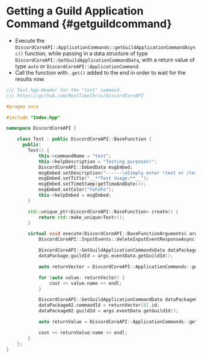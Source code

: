 Getting a Guild Application Command {#getguildcommand}
============
- Execute the `DiscordCoreAPI::ApplicationCommands::getGuildApplicationCommandAsync()` function, while passing in a data structure of type `DiscordCoreAPI::GetGuildApplicationCommandData`, with a return value of type `auto` or `DiscordCoreAPI::ApplicationCommand`.
- Call the function with `.get()` added to the end in order to wait for the results now.

```cpp
/// Test.hpp-Header for the "test" command.
/// https://github.com/RealTimeChris/DiscordCoreAPI

#pragma once

#include "Index.hpp"

namespace DiscordCoreAPI {

	class Test : public DiscordCoreAPI::BaseFunction {
	  public:
		Test() {
			this->commandName = "test";
			this->helpDescription = "Testing purposes!";
			DiscordCoreAPI::EmbedData msgEmbed;
			msgEmbed.setDescription("------\nSimply enter !test or /test!\n------");
			msgEmbed.setTitle("__**Test Usage:**__");
			msgEmbed.setTimeStamp(getTimeAndDate());
			msgEmbed.setColor("FeFeFe");
			this->helpEmbed = msgEmbed;
		}

		std::unique_ptr<DiscordCoreAPI::BaseFunction> create() {
			return std::make_unique<Test>();
		}

		virtual void execute(DiscordCoreAPI::BaseFunctionArguments& args) {
			DiscordCoreAPI::InputEvents::deleteInputEventResponseAsync(args.eventData).get();

			DiscordCoreAPI::GetGuildApplicationCommandsData dataPackage;
			dataPackage.guildId = args.eventData.getGuildId();

			auto returnVector = DiscordCoreAPI::ApplicationCommands::getGuildApplicationCommandsAsync(dataPackage).get();

			for (auto value: returnVector) {
				cout << value.name << endl;
			}

			DiscordCoreAPI::GetGuildApplicationCommandData dataPackage02;
			dataPackage02.commandId = returnVector[0].id;
			dataPackage02.guildId = args.eventData.getGuildId();

			auto returnValue = DiscordCoreAPI::ApplicationCommands::getGuildApplicationCommandAsync(dataPackage02).get();

			cout << returnValue.name << endl;
		}
	};
}
```